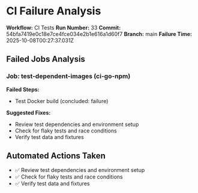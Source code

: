 # CI Failure Analysis

**Workflow:** CI Tests
**Run Number:** 33
**Commit:** 54bfa7419e0c18e7ce4fce034e2b1e616a1d60f7
**Branch:** main
**Failure Time:** 2025-10-08T00:27:37.031Z

## Failed Jobs Analysis

### Job: test-dependent-images (ci-go-npm)
**Failed Steps:**
- Test Docker build (concluded: failure)

**Suggested Fixes:**
- Review test dependencies and environment setup
- Check for flaky tests and race conditions
- Verify test data and fixtures

## Automated Actions Taken
- ✅ Review test dependencies and environment setup
- ✅ Check for flaky tests and race conditions
- ✅ Verify test data and fixtures
